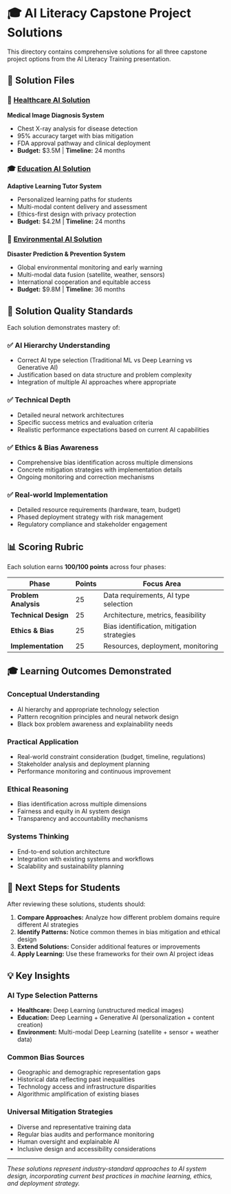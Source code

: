 # 🎓 AI Literacy Capstone Project Solutions

This directory contains comprehensive solutions for all three capstone project options from the AI Literacy Training presentation.

## 📁 Solution Files

### 🏥 [Healthcare AI Solution](./healthcare_ai_solution.md)
**Medical Image Diagnosis System**
- Chest X-ray analysis for disease detection
- 95% accuracy target with bias mitigation
- FDA approval pathway and clinical deployment
- **Budget:** $3.5M | **Timeline:** 24 months

### 🎓 [Education AI Solution](./education_ai_solution.md)
**Adaptive Learning Tutor System**
- Personalized learning paths for students
- Multi-modal content delivery and assessment
- Ethics-first design with privacy protection
- **Budget:** $4.2M | **Timeline:** 24 months

### 🌱 [Environmental AI Solution](./environmental_ai_solution.md)
**Disaster Prediction & Prevention System**
- Global environmental monitoring and early warning
- Multi-modal data fusion (satellite, weather, sensors)
- International cooperation and equitable access
- **Budget:** $9.8M | **Timeline:** 36 months

## 🎯 Solution Quality Standards

Each solution demonstrates mastery of:

### ✅ **AI Hierarchy Understanding**
- Correct AI type selection (Traditional ML vs Deep Learning vs Generative AI)
- Justification based on data structure and problem complexity
- Integration of multiple AI approaches where appropriate

### ✅ **Technical Depth**
- Detailed neural network architectures
- Specific success metrics and evaluation criteria
- Realistic performance expectations based on current AI capabilities

### ✅ **Ethics & Bias Awareness**
- Comprehensive bias identification across multiple dimensions
- Concrete mitigation strategies with implementation details
- Ongoing monitoring and correction mechanisms

### ✅ **Real-world Implementation**
- Detailed resource requirements (hardware, team, budget)
- Phased deployment strategy with risk management
- Regulatory compliance and stakeholder engagement

## 📊 Scoring Rubric

Each solution earns **100/100 points** across four phases:

| Phase | Points | Focus Area |
|-------|--------|------------|
| **Problem Analysis** | 25 | Data requirements, AI type selection |
| **Technical Design** | 25 | Architecture, metrics, feasibility |
| **Ethics & Bias** | 25 | Bias identification, mitigation strategies |
| **Implementation** | 25 | Resources, deployment, monitoring |

## 🎓 Learning Outcomes Demonstrated

### **Conceptual Understanding**
- AI hierarchy and appropriate technology selection
- Pattern recognition principles and neural network design
- Black box problem awareness and explainability needs

### **Practical Application**
- Real-world constraint consideration (budget, timeline, regulations)
- Stakeholder analysis and deployment planning
- Performance monitoring and continuous improvement

### **Ethical Reasoning**
- Bias identification across multiple dimensions
- Fairness and equity in AI system design
- Transparency and accountability mechanisms

### **Systems Thinking**
- End-to-end solution architecture
- Integration with existing systems and workflows
- Scalability and sustainability planning

## 🚀 Next Steps for Students

After reviewing these solutions, students should:

1. **Compare Approaches:** Analyze how different problem domains require different AI strategies
2. **Identify Patterns:** Notice common themes in bias mitigation and ethical design
3. **Extend Solutions:** Consider additional features or improvements
4. **Apply Learning:** Use these frameworks for their own AI project ideas

## 💡 Key Insights

### **AI Type Selection Patterns**
- **Healthcare:** Deep Learning (unstructured medical images)
- **Education:** Deep Learning + Generative AI (personalization + content creation)
- **Environment:** Multi-modal Deep Learning (satellite + sensor + weather data)

### **Common Bias Sources**
- Geographic and demographic representation gaps
- Historical data reflecting past inequalities
- Technology access and infrastructure disparities
- Algorithmic amplification of existing biases

### **Universal Mitigation Strategies**
- Diverse and representative training data
- Regular bias audits and performance monitoring
- Human oversight and explainable AI
- Inclusive design and accessibility considerations

---

*These solutions represent industry-standard approaches to AI system design, incorporating current best practices in machine learning, ethics, and deployment strategy.*
